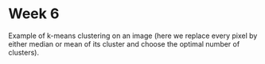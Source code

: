 # Week 6
Example of k-means clustering on an image (here we replace every pixel by either median or mean of its cluster and choose the optimal number of clusters).
